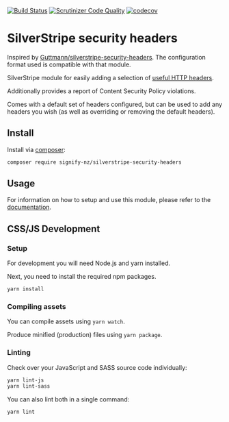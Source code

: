 [![Build Status](https://travis-ci.com/signify-nz/silverstripe-security-headers.svg?branch=1)](https://travis-ci.com/signify-nz/silverstripe-security-headers/branches)
[![Scrutinizer Code Quality](https://scrutinizer-ci.com/g/signify-nz/silverstripe-security-headers/badges/quality-score.png?b=1)](https://scrutinizer-ci.com/g/signify-nz/silverstripe-silverstripe-security-headers/?branch=1)
[![codecov](https://codecov.io/gh/signify-nz/silverstripe-security-headers/branch/1/graph/badge.svg)](https://codecov.io/gh/signify-nz/silverstripe-security-headers/branch/1)

# SilverStripe security headers

Inspired by [Guttmann/silverstripe-security-headers](https://github.com/guttmann/silverstripe-security-headers). The configuration format used is compatible with that module.

SilverStripe module for easily adding a selection of [useful HTTP headers](https://wiki.owasp.org/index.php/OWASP_Secure_Headers_Project#tab=Headers).

Additionally provides a report of Content Security Policy violations.

Comes with a default set of headers configured, but can be used to add any headers you wish (as well as overriding or removing the default headers).

## Install

Install via [composer](https://getcomposer.org):

```bash
composer require signify-nz/silverstripe-security-headers
```

## Usage

For information on how to setup and use this module, please refer to the [documentation](docs/en/00_index.md).

## CSS/JS Development
### Setup
For development you will need Node.js and yarn installed.

Next, you need to install the required npm packages.
```bash
yarn install
```
### Compiling assets
You can compile assets using `yarn watch`.

Produce minified (production) files using `yarn package`.

### Linting
Check over your JavaScript and SASS source code individually:

```bash
yarn lint-js
yarn lint-sass
```

You can also lint both in a single command:
```bash
yarn lint
```
